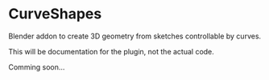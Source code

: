 # CurveShapes
Blender addon to create 3D geometry from sketches controllable by curves.

This will be documentation for the plugin, not the actual code.

Comming soon...
